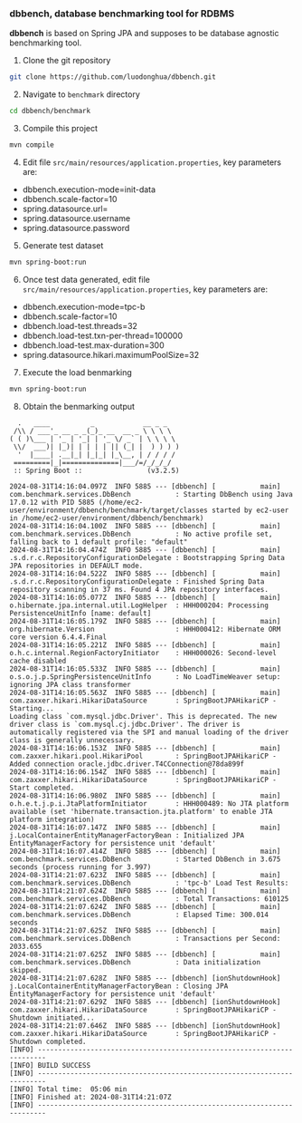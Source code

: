 ### **dbbench**, database benchmarking tool for RDBMS

**dbbench** is based on Spring JPA and supposes to be database agnostic benchmarking tool.

1. Clone the git repository

```bash
git clone https://github.com/luodonghua/dbbench.git
```

2. Navigate to `benchmark` directory

```bash
cd dbbench/benchmark
```

3. Compile this project

```bash
mvn compile
```

4. Edit file `src/main/resources/application.properties`, key parameters are:
  - dbbench.execution-mode=init-data
  - dbbench.scale-factor=10
  - spring.datasource.url=
  - spring.datasource.username
  - spring.datasource.password

5. Generate test dataset

```bash
mvn spring-boot:run
```

6. Once test data generated, edit file `src/main/resources/application.properties`, key parameters are:

- dbbench.execution-mode=tpc-b
- dbbench.scale-factor=10
- dbbench.load-test.threads=32
- dbbench.load-test.txn-per-thread=100000
- dbbench.load-test.max-duration=300
- spring.datasource.hikari.maximumPoolSize=32

7. Execute the load benmarking

```bash
mvn spring-boot:run
```

8. Obtain the benmarking output

```
  .   ____          _            __ _ _
 /\\ / ___'_ __ _ _(_)_ __  __ _ \ \ \ \
( ( )\___ | '_ | '_| | '_ \/ _` | \ \ \ \
 \\/  ___)| |_)| | | | | || (_| |  ) ) ) )
  '  |____| .__|_| |_|_| |_\__, | / / / /
 =========|_|==============|___/=/_/_/_/
 :: Spring Boot ::                (v3.2.5)

2024-08-31T14:16:04.097Z  INFO 5885 --- [dbbench] [           main] com.benchmark.services.DbBench           : Starting DbBench using Java 17.0.12 with PID 5885 (/home/ec2-user/environment/dbbench/benchmark/target/classes started by ec2-user in /home/ec2-user/environment/dbbench/benchmark)
2024-08-31T14:16:04.100Z  INFO 5885 --- [dbbench] [           main] com.benchmark.services.DbBench           : No active profile set, falling back to 1 default profile: "default"
2024-08-31T14:16:04.474Z  INFO 5885 --- [dbbench] [           main] .s.d.r.c.RepositoryConfigurationDelegate : Bootstrapping Spring Data JPA repositories in DEFAULT mode.
2024-08-31T14:16:04.522Z  INFO 5885 --- [dbbench] [           main] .s.d.r.c.RepositoryConfigurationDelegate : Finished Spring Data repository scanning in 37 ms. Found 4 JPA repository interfaces.
2024-08-31T14:16:05.077Z  INFO 5885 --- [dbbench] [           main] o.hibernate.jpa.internal.util.LogHelper  : HHH000204: Processing PersistenceUnitInfo [name: default]
2024-08-31T14:16:05.179Z  INFO 5885 --- [dbbench] [           main] org.hibernate.Version                    : HHH000412: Hibernate ORM core version 6.4.4.Final
2024-08-31T14:16:05.221Z  INFO 5885 --- [dbbench] [           main] o.h.c.internal.RegionFactoryInitiator    : HHH000026: Second-level cache disabled
2024-08-31T14:16:05.533Z  INFO 5885 --- [dbbench] [           main] o.s.o.j.p.SpringPersistenceUnitInfo      : No LoadTimeWeaver setup: ignoring JPA class transformer
2024-08-31T14:16:05.563Z  INFO 5885 --- [dbbench] [           main] com.zaxxer.hikari.HikariDataSource       : SpringBootJPAHikariCP - Starting...
Loading class `com.mysql.jdbc.Driver'. This is deprecated. The new driver class is `com.mysql.cj.jdbc.Driver'. The driver is automatically registered via the SPI and manual loading of the driver class is generally unnecessary.
2024-08-31T14:16:06.153Z  INFO 5885 --- [dbbench] [           main] com.zaxxer.hikari.pool.HikariPool        : SpringBootJPAHikariCP - Added connection oracle.jdbc.driver.T4CConnection@78da899f
2024-08-31T14:16:06.154Z  INFO 5885 --- [dbbench] [           main] com.zaxxer.hikari.HikariDataSource       : SpringBootJPAHikariCP - Start completed.
2024-08-31T14:16:06.980Z  INFO 5885 --- [dbbench] [           main] o.h.e.t.j.p.i.JtaPlatformInitiator       : HHH000489: No JTA platform available (set 'hibernate.transaction.jta.platform' to enable JTA platform integration)
2024-08-31T14:16:07.147Z  INFO 5885 --- [dbbench] [           main] j.LocalContainerEntityManagerFactoryBean : Initialized JPA EntityManagerFactory for persistence unit 'default'
2024-08-31T14:16:07.414Z  INFO 5885 --- [dbbench] [           main] com.benchmark.services.DbBench           : Started DbBench in 3.675 seconds (process running for 3.997)
2024-08-31T14:21:07.623Z  INFO 5885 --- [dbbench] [           main] com.benchmark.services.DbBench           : 'tpc-b' Load Test Results:
2024-08-31T14:21:07.624Z  INFO 5885 --- [dbbench] [           main] com.benchmark.services.DbBench           : Total Transactions: 610125
2024-08-31T14:21:07.624Z  INFO 5885 --- [dbbench] [           main] com.benchmark.services.DbBench           : Elapsed Time: 300.014 seconds
2024-08-31T14:21:07.625Z  INFO 5885 --- [dbbench] [           main] com.benchmark.services.DbBench           : Transactions per Second: 2033.655
2024-08-31T14:21:07.625Z  INFO 5885 --- [dbbench] [           main] com.benchmark.services.DbBench           : Data initialization skipped.
2024-08-31T14:21:07.628Z  INFO 5885 --- [dbbench] [ionShutdownHook] j.LocalContainerEntityManagerFactoryBean : Closing JPA EntityManagerFactory for persistence unit 'default'
2024-08-31T14:21:07.629Z  INFO 5885 --- [dbbench] [ionShutdownHook] com.zaxxer.hikari.HikariDataSource       : SpringBootJPAHikariCP - Shutdown initiated...
2024-08-31T14:21:07.646Z  INFO 5885 --- [dbbench] [ionShutdownHook] com.zaxxer.hikari.HikariDataSource       : SpringBootJPAHikariCP - Shutdown completed.
[INFO] ------------------------------------------------------------------------
[INFO] BUILD SUCCESS
[INFO] ------------------------------------------------------------------------
[INFO] Total time:  05:06 min
[INFO] Finished at: 2024-08-31T14:21:07Z
[INFO] ------------------------------------------------------------------------
```
